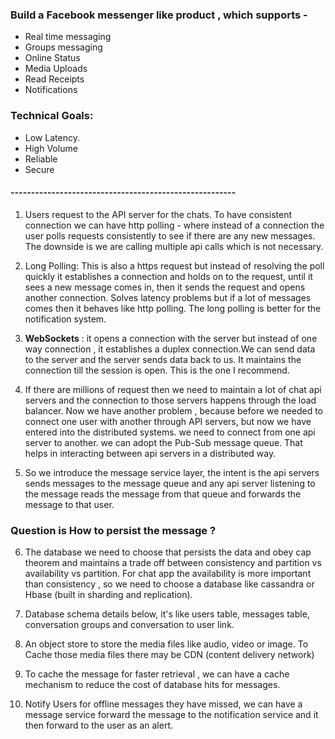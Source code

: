 ### Build a Facebook messenger like product , which supports - 

* Real time messaging
* Groups messaging
* Online Status
* Media Uploads 
* Read Receipts
* Notifications

### Technical Goals: 

* Low Latency.
* High Volume
* Reliable
* Secure

#### -------------------------------------------------------

1. Users request to the API server for the chats. To have consistent connection we can have http polling - where instead of a connection the user polls requests consistently to see if there are any new messages. The downside is we are calling multiple api calls which is not necessary.

2. Long Polling: This is also a https request but instead of resolving the poll quickly it establishes a connection and holds on to the request, until it sees a new message comes in, then it sends the request and opens another connection. Solves latency problems but if a lot of messages comes then it behaves like http polling. The long polling is better for the notification system.

3. **WebSockets** : it opens a connection with the server but instead of one way connection , it establishes a duplex connection.We can send data to the server and the server sends data back to us. It maintains the connection till the session is open. This is the one I recommend.


4. If there are millions of request then we need to maintain a lot of chat api servers and the connection to those servers  happens through the load balancer.
Now we have another problem , because before we needed to connect one user with another through API servers, but now we have entered into the distributed systems. we need to connect from one api server to another. we can adopt the Pub-Sub message queue. That helps in interacting between api servers in a distributed way.

5. So we introduce the message service layer, the intent is the api servers sends messages to the message queue and any api server listening to the message reads the message from that queue and forwards the message to that user.


### Question is How to persist the message ? 

6. The database we need to choose that persists the data and obey cap theorem and maintains a trade off between consistency and partition vs availability vs partition. For chat app the availability is more important than consistency , so we need to choose a database like cassandra or Hbase (built in sharding and replication).


7. Database schema details below, it's like users table, messages table, conversation groups and conversation to user link.

8. An object store to store the media files like audio, video or image. To Cache those media files there may be CDN (content delivery network)

9. To cache the message for faster retrieval , we can have a cache mechanism to reduce the cost of database hits for messages.

10. Notify Users for offline messages they have missed, we can have a message service forward the message to the notification service and it then forward to the user as an alert.
